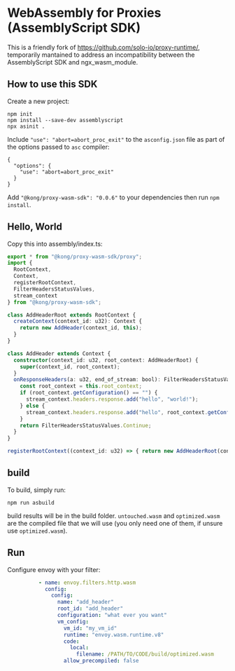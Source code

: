 # WebAssembly for Proxies (AssemblyScript SDK)

This is a friendly fork of https://github.com/solo-io/proxy-runtime/,
temporarily mantained to address an incompatibility between the AssemblyScript
SDK and ngx_wasm_module.

## How to use this SDK

Create a new project:

```shell
npm init
npm install --save-dev assemblyscript
npx asinit .
```

Include `"use": "abort=abort_proc_exit"` to the `asconfig.json` file as part of
the options passed to `asc` compiler:
```
{
  "options": {
    "use": "abort=abort_proc_exit"
  }
}
```

Add `"@kong/proxy-wasm-sdk": "0.0.6"` to your dependencies then run `npm install`.


## Hello, World

Copy this into assembly/index.ts:

```ts
export * from "@kong/proxy-wasm-sdk/proxy";
import {
  RootContext,
  Context,
  registerRootContext,
  FilterHeadersStatusValues,
  stream_context
} from "@kong/proxy-wasm-sdk";

class AddHeaderRoot extends RootContext {
  createContext(context_id: u32): Context {
    return new AddHeader(context_id, this);
  }
}

class AddHeader extends Context {
  constructor(context_id: u32, root_context: AddHeaderRoot) {
    super(context_id, root_context);
  }
  onResponseHeaders(a: u32, end_of_stream: bool): FilterHeadersStatusValues {
    const root_context = this.root_context;
    if (root_context.getConfiguration() == "") {
      stream_context.headers.response.add("hello", "world!");
    } else {
      stream_context.headers.response.add("hello", root_context.getConfiguration());
    }
    return FilterHeadersStatusValues.Continue;
  }
}

registerRootContext((context_id: u32) => { return new AddHeaderRoot(context_id); }, "add_header");
```
## build

To build, simply run:
```
npm run asbuild
```

build results will be in the build folder. `untouched.wasm` and `optimized.wasm` are the compiled 
file that we will use (you only need one of them, if unsure use `optimized.wasm`).

## Run
Configure envoy with your filter:
```yaml
          - name: envoy.filters.http.wasm
            config:
              config:
                name: "add_header"
                root_id: "add_header"
                configuration: "what ever you want"
                vm_config:
                  vm_id: "my_vm_id"
                  runtime: "envoy.wasm.runtime.v8"
                  code:
                    local:
                      filename: /PATH/TO/CODE/build/optimized.wasm
                  allow_precompiled: false
```
